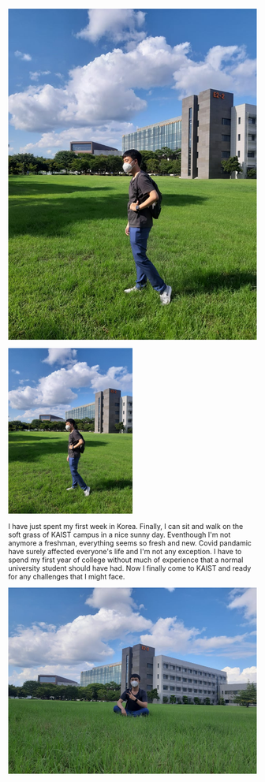 <p align="center">

![SomeThing](https://github.com/SimonCao1207/SimonCao1207.github.io/blob/master/images/kaist_landscape.jpg?raw=true)

<img src="https://github.com/SimonCao1207/SimonCao1207.github.io/blob/master/images/kaist_landscape.jpg?raw=true" width=50%>

</p>

<p>
I have just spent my first week in Korea. Finally, I can sit and walk on the soft grass of KAIST campus in a nice sunny day. Eventhough I'm not anymore a freshman, everything seems so fresh and new. Covid pandamic have surely affected everyone's life  and I'm not any exception. I have to spend my first year of college without much of experience that a normal university student should have had. Now I finally come to KAIST and ready for any challenges that I might face.
</p>

<p align="center">

![Something](https://github.com/SimonCao1207/SimonCao1207.github.io/blob/master/images/kaist_2.jpg?raw=true)

</p>
